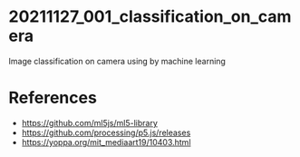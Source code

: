 # 20211127_001_classification_on_camera
Image classification on camera using by machine learning

# References
- https://github.com/ml5js/ml5-library
- https://github.com/processing/p5.js/releases
- https://yoppa.org/mit_mediaart19/10403.html